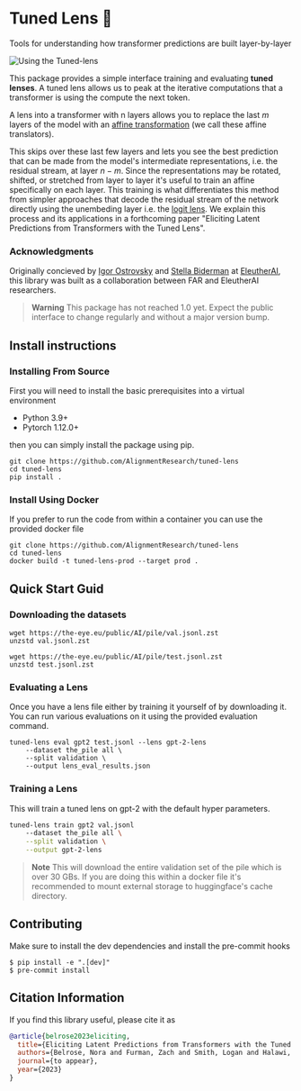 # Tuned Lens 🔎
Tools for understanding how transformer predictions are built layer-by-layer

![Using the Tuned-lens](https://user-images.githubusercontent.com/12176390/224879115-8bc95f26-68e4-4f43-9b4c-06ca5934a29d.png)

This package provides a simple interface training and evaluating __tuned lenses__. A tuned lens allows us to peak at the iterative computations that a transformer is using the compute the next token.

A lens into a transformer with n layers allows you to replace the last $m$ layers of the model with an [affine transformation](https://pytorch.org/docs/stable/generated/torch.nn.Linear.html) (we call these affine translators).

This skips over these last few layers and lets you see the best prediction that can be made from the model's intermediate representations, i.e. the residual stream, at layer $n - m$. Since the representations may be rotated, shifted, or stretched from layer to layer it's useful to train an affine specifically on each layer. This training is what differentiates this method from simpler approaches that decode the residual stream of the network directly using the unembeding layer i.e. the [logit lens](https://www.lesswrong.com/posts/AcKRB8wDpdaN6v6ru/interpreting-gpt-the-logit-lens). We explain this process and its applications in a forthcoming paper "Eliciting Latent Predictions from Transformers with the Tuned Lens".

### Acknowledgments
Originally concieved by [Igor Ostrovsky](https://twitter.com/igoro?lang=en) and [Stella Biderman](www.stellabiderman) at [EleutherAI](www.eleuther.ai), this library was built as a collaboration between FAR and EleutherAI researchers.

> **Warning**
> This package has not reached 1.0 yet. Expect the public interface to change regularly and without a major version bump.

## Install instructions
### Installing From Source
First you will need to install the basic prerequisites into a virtual environment
* Python 3.9+
* Pytorch 1.12.0+

then you can simply install the package using pip.
```
git clone https://github.com/AlignmentResearch/tuned-lens
cd tuned-lens
pip install .
```

### Install Using Docker
If you prefer to run the code from within a container you can use the provided docker
file
```
git clone https://github.com/AlignmentResearch/tuned-lens
cd tuned-lens
docker build -t tuned-lens-prod --target prod .
```

## Quick Start Guid
### Downloading the datasets
```
wget https://the-eye.eu/public/AI/pile/val.jsonl.zst
unzstd val.jsonl.zst

wget https://the-eye.eu/public/AI/pile/test.jsonl.zst
unzstd test.jsonl.zst
```

### Evaluating a Lens
Once you have a lens file either by training it yourself of by downloading it. You
can run various evaluations on it using the provided evaluation command.
```
tuned-lens eval gpt2 test.jsonl --lens gpt-2-lens
    --dataset the_pile all \
    --split validation \
    --output lens_eval_results.json
```


### Training a Lens
This will train a tuned lens on gpt-2 with the default hyper parameters.

```bash
tuned-lens train gpt2 val.jsonl
    --dataset the_pile all \
    --split validation \
    --output gpt-2-lens
```

> **Note**
> This will download the entire validation set of the pile which is over 30 GBs. If you
> are doing this within a docker file it's recommended to mount external storage to huggingface's
> cache directory.

## Contributing
Make sure to install the dev dependencies and install the pre-commit hooks
```
$ pip install -e ".[dev]"
$ pre-commit install
```


## Citation Information

If you find this library useful, please cite it as

```bibtex
@article{belrose2023eliciting,
  title={Eliciting Latent Predictions from Transformers with the Tuned Lens},
  authors={Belrose, Nora and Furman, Zach and Smith, Logan and Halawi, Danny and McKinney, Lev and Ostrovsky, Igor and Biderman, Stella and Steinhardt, Jacob},
  journal={to appear},
  year={2023}
}
```
